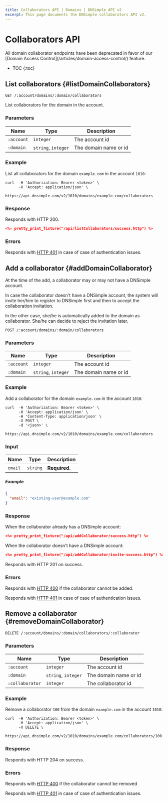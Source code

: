 ```yaml
---
title: Collaborators API | Domains | DNSimple API v2
excerpt: This page documents the DNSimple collaborators API v2.
---
```


# Collaborators API

<warning>
All domain collaborator endpoints have been deprecated in favor of our [Domain Access Control](/articles/domain-access-control/) feature.
</warning>

* TOC
{:toc}

## List collaborators {#listDomainCollaborators}

    GET /:account/domains/:domain/collaborators

List collaborators for the domain in the account.

### Parameters

Name | Type | Description
-----|------|------------
`:account` | `integer` | The account id
`:domain` | `string`, `integer` | The domain name or id

### Example

List all collaborators for the domain `example.com` in the account `1010`:

    curl  -H 'Authorization: Bearer <token>' \
          -H 'Accept: application/json' \
          https://api.dnsimple.com/v2/1010/domains/example.com/collaborators

### Response

Responds with HTTP 200.

~~~json
<%= pretty_print_fixture("/api/listCollaborators/success.http") %>
~~~

### Errors

Responds with [HTTP 401](/v2/#unauthorized) in case of case of authentication issues.


## Add a collaborator {#addDomainCollaborator}

At the time of the add, a collaborator may or may not have a DNSimple account.

In case the collaborator doesn't have a DNSimple account, the system will invite her/him to register to DNSimple first and then to accept the collaboration invitation.

In the other case, she/he is automatically added to the domain as collaborator. She/he can decide to reject the invitation later.

    POST /:account/domains/:domain/collaborators

### Parameters

Name | Type | Description
-----|------|------------
`:account` | `integer` | The account id
`:domain` | `string`, `integer` | The domain name or id

### Example

Add a collaborator for the domain `example.com` in the account `1010`:

    curl  -H 'Authorization: Bearer <token>' \
          -H 'Accept: application/json' \
          -H 'Content-Type: application/json' \
          -X POST \
          -d '<json>' \
          https://api.dnsimple.com/v2/1010/domains/example.com/collaborators

### Input

Name | Type | Description
-----|------|------------
`email` | `string` | **Required**.

##### Example

~~~json
{
  "email": "existing-user@example.com"
}
~~~

### Response

When the collaborator already has a DNSimple account:

~~~json
<%= pretty_print_fixture("/api/addCollaborator/success.http") %>
~~~

When the collaborator doesn't have a DNSimple account:

~~~json
<%= pretty_print_fixture("/api/addCollaborator/invite-success.http") %>
~~~

Responds with HTTP 201 on success.

### Errors

Responds with [HTTP 400](/v2/#bad-request) if the collaborator cannot be added.

Responds with [HTTP 401](/v2/#unauthorized) in case of case of authentication issues.


## Remove a collaborator {#removeDomainCollaborator}

    DELETE /:account/domains/:domain/collaborators/:collaborator

### Parameters

Name | Type | Description
-----|------|------------
`:account` | `integer` | The account id
`:domain` | `string`, `integer` | The domain name or id
`:collaborator` | `integer` | The collaborator id

### Example

Remove a collaborator `100` from the domain `example.com` in the account `1010`:

    curl  -H 'Authorization: Bearer <token>' \
          -H 'Accept: application/json' \
          -X DELETE \
          https://api.dnsimple.com/v2/1010/domains/example.com/collaborators/100

### Response

Responds with HTTP 204 on success.

### Errors

Responds with [HTTP 400](/v2/#bad-request) if the collaborator cannot be removed

Responds with [HTTP 401](/v2/#unauthorized) in case of case of authentication issues.
